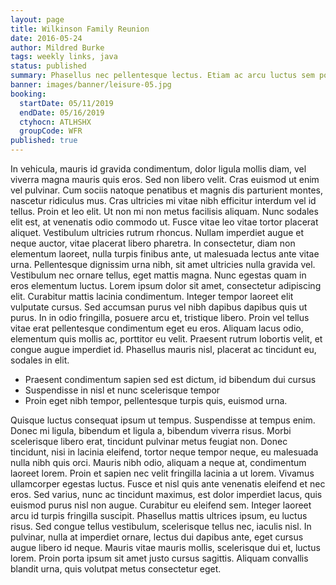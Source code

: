 ```yaml
---
layout: page
title: Wilkinson Family Reunion
date: 2016-05-24
author: Mildred Burke
tags: weekly links, java
status: published
summary: Phasellus nec pellentesque lectus. Etiam ac arcu luctus sem porttitor.
banner: images/banner/leisure-05.jpg
booking:
  startDate: 05/11/2019
  endDate: 05/16/2019
  ctyhocn: ATLHSHX
  groupCode: WFR
published: true
---
```

In vehicula, mauris id gravida condimentum, dolor ligula mollis diam, vel viverra magna mauris quis eros. Sed non libero velit. Cras euismod ut enim vel pulvinar. Cum sociis natoque penatibus et magnis dis parturient montes, nascetur ridiculus mus. Cras ultricies mi vitae nibh efficitur interdum vel id tellus. Proin et leo elit. Ut non mi non metus facilisis aliquam. Nunc sodales elit est, at venenatis odio commodo ut. Fusce vitae leo vitae tortor placerat aliquet.
Vestibulum ultricies rutrum rhoncus. Nullam imperdiet augue et neque auctor, vitae placerat libero pharetra. In consectetur, diam non elementum laoreet, nulla turpis finibus ante, ut malesuada lectus ante vitae urna. Pellentesque dignissim urna nibh, sit amet ultricies nulla gravida vel. Vestibulum nec ornare tellus, eget mattis magna. Nunc egestas quam in eros elementum luctus. Lorem ipsum dolor sit amet, consectetur adipiscing elit. Curabitur mattis lacinia condimentum. Integer tempor laoreet elit vulputate cursus. Sed accumsan purus vel nibh dapibus dapibus quis ut purus. In in odio fringilla, posuere arcu et, tristique libero. Proin vel tellus vitae erat pellentesque condimentum eget eu eros. Aliquam lacus odio, elementum quis mollis ac, porttitor eu velit. Praesent rutrum lobortis velit, et congue augue imperdiet id. Phasellus mauris nisl, placerat ac tincidunt eu, sodales in elit.

* Praesent condimentum sapien sed est dictum, id bibendum dui cursus
* Suspendisse in nisl et nunc scelerisque tempor
* Proin eget nibh tempor, pellentesque turpis quis, euismod urna.

Quisque luctus consequat ipsum ut tempus. Suspendisse at tempus enim. Donec mi ligula, bibendum et ligula a, bibendum viverra risus. Morbi scelerisque libero erat, tincidunt pulvinar metus feugiat non. Donec tincidunt, nisi in lacinia eleifend, tortor neque tempor neque, eu malesuada nulla nibh quis orci. Mauris nibh odio, aliquam a neque at, condimentum laoreet lorem. Proin et sapien nec velit fringilla lacinia a ut lorem. Vivamus ullamcorper egestas luctus.
Fusce et nisl quis ante venenatis eleifend et nec eros. Sed varius, nunc ac tincidunt maximus, est dolor imperdiet lacus, quis euismod purus nisl non augue. Curabitur eu eleifend sem. Integer laoreet arcu id turpis fringilla suscipit. Phasellus mattis ultrices ipsum, eu luctus risus. Sed congue tellus vestibulum, scelerisque tellus nec, iaculis nisl. In pulvinar, nulla at imperdiet ornare, lectus dui dapibus ante, eget cursus augue libero id neque. Mauris vitae mauris mollis, scelerisque dui et, luctus lorem. Proin porta ipsum sit amet justo cursus sagittis. Aliquam convallis blandit urna, quis volutpat metus consectetur eget.
